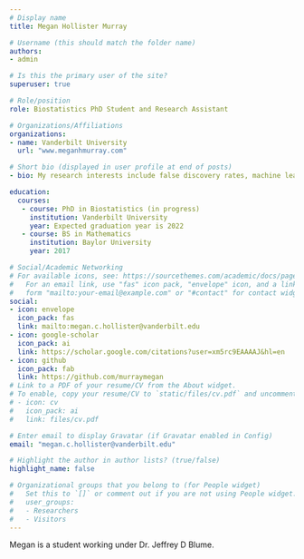 ```yaml
---
# Display name
title: Megan Hollister Murray

# Username (this should match the folder name)
authors:
- admin

# Is this the primary user of the site?
superuser: true

# Role/position
role: Biostatistics PhD Student and Research Assistant 

# Organizations/Affiliations
organizations:
- name: Vanderbilt University
  url: "www.meganhmurray.com"

# Short bio (displayed in user profile at end of posts)
- bio: My research interests include false discovery rates, machine learning, and data science. 

education:
  courses:
   - course: PhD in Biostatistics (in progress)
     institution: Vanderbilt University
     year: Expected graduation year is 2022  
   - course: BS in Mathematics
     institution: Baylor University
     year: 2017

# Social/Academic Networking
# For available icons, see: https://sourcethemes.com/academic/docs/page-builder/#icons
#   For an email link, use "fas" icon pack, "envelope" icon, and a link in the
#   form "mailto:your-email@example.com" or "#contact" for contact widget.
social:
- icon: envelope
  icon_pack: fas
  link: mailto:megan.c.hollister@vanderbilt.edu
- icon: google-scholar
  icon_pack: ai
  link: https://scholar.google.com/citations?user=xm5rc9EAAAAJ&hl=en
- icon: github
  icon_pack: fab
  link: https://github.com/murraymegan
# Link to a PDF of your resume/CV from the About widget.
# To enable, copy your resume/CV to `static/files/cv.pdf` and uncomment the lines below.
# - icon: cv
#   icon_pack: ai
#   link: files/cv.pdf

# Enter email to display Gravatar (if Gravatar enabled in Config)
email: "megan.c.hollister@vanderbilt.edu"

# Highlight the author in author lists? (true/false)
highlight_name: false

# Organizational groups that you belong to (for People widget)
#   Set this to `[]` or comment out if you are not using People widget.
#   user_groups:
#   - Researchers
#   - Visitors
---
```


Megan is a student working under Dr. Jeffrey D Blume. 
